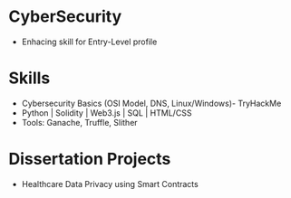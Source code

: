 # CyberSecurity
- Enhacing skill for Entry-Level profile
# Skills
- Cybersecurity Basics (OSI Model, DNS, Linux/Windows)- TryHackMe
- Python | Solidity | Web3.js | SQL | HTML/CSS
- Tools: Ganache, Truffle, Slither
# Dissertation Projects
- Healthcare Data Privacy using Smart Contracts 
